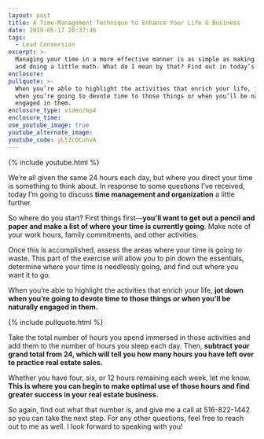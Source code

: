 ```yaml
---
layout: post
title: A Time-Management Technique to Enhance Your Life & Business
date: 2019-05-17 20:37:46
tags:
  - Lead Conversion
excerpt: >-
  Managing your time in a more effective manner is as simple as making a list
  and doing a little math. What do I mean by that? Find out in today’s video.
enclosure:
pullquote: >-
  When you’re able to highlight the activities that enrich your life, jot down
  when you’re going to devote time to those things or when you’ll be naturally
  engaged in them.
enclosure_type: video/mp4
enclosure_time:
use_youtube_image: true
youtube_alternate_image:
youtube_code: yLtZcOCuhxA
---
```


{% include youtube.html %}

We’re all given the same 24 hours each day, but where you direct your time is something to think about. In response to some questions I’ve received, today I’m going to discuss **time management and organization** a little further.&nbsp;

So where do you start? First things first—**you’ll want to get out a pencil and paper and make a list of where your time is currently going**. Make note of your work hours, family commitments, and other activities.&nbsp;

Once this is accomplished, assess the areas where your time is going to waste. This part of the exercise will allow you to pin down the essentials, determine where your time is needlessly going, and find out where you want it to go. &nbsp; &nbsp;

When you’re able to highlight the activities that enrich your life, **jot down when you’re going to devote time to those things or when you’ll be naturally engaged in them.&nbsp;**

{% include pullquote.html %}

Take the total number of hours you spend immersed in those activities and add them to the number of hours you sleep each day. Then, **subtract your grand total from 24, which will tell you how many hours you have left over to practice real estate sales.&nbsp;**

Whether you have four, six, or 12 hours remaining each week, let me know. **This is where you can begin to make optimal use of those hours and find greater success in your real estate business.&nbsp;**

So again, find out what that number is, and give me a call at 516-822-1442 so you can take the next step. For any other questions, feel free to reach out to me as well. I look forward to speaking with you\!&nbsp;<br>&nbsp;

&nbsp;